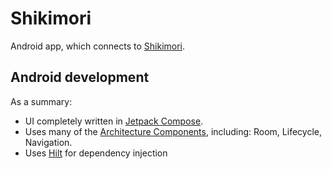 # Shikimori

Android app, which connects to
[Shikimori](https://www.shikimori.one).

## Android development

As a summary:

 * UI completely written in [Jetpack Compose](https://developer.android.com/jetpack/compose).
 * Uses many of the [Architecture Components](https://developer.android.com/topic/libraries/architecture/), including: Room, Lifecycle, Navigation.
 * Uses [Hilt](https://dagger.dev/hilt/) for dependency injection

